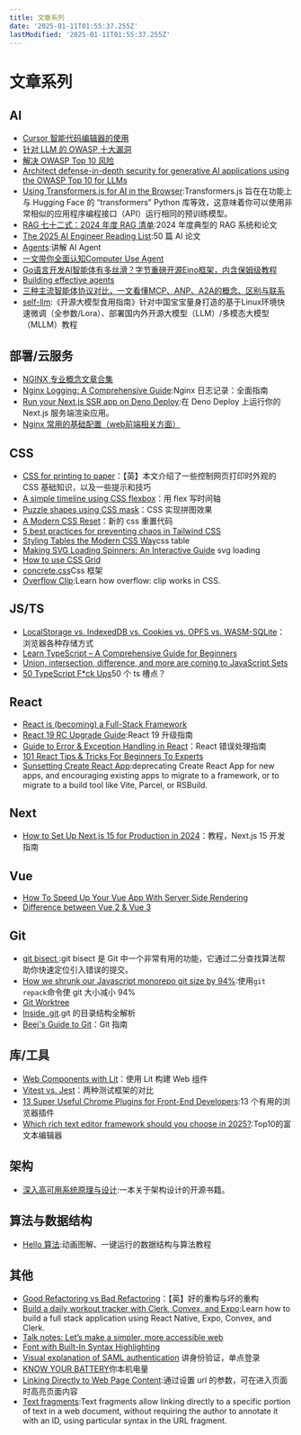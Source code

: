 ```yaml
---
title: 文章系列
date: '2025-01-11T01:55:37.255Z'
lastModified: '2025-01-11T01:55:37.255Z'
---
```

# 文章系列

## AI

- [Cursor 智能代码编辑器的使用](https://jstoppa.com/posts/artificial-intelligence/fundamentals/code-smarter-not-harder-developing-with-cursor-and-claude-sonnet/post/)
- [针对 LLM 的 OWASP 十大漏洞](https://owasp.org/www-project-top-ten/)
- [解决 OWASP Top 10 风险](https://aws.amazon.com/cn/developer/application-security-performance/articles/addressing-owasp-top-10-risks/)
- [Architect defense-in-depth security for generative AI applications using the OWASP Top 10 for LLMs](https://aws.amazon.com/cn/blogs/machine-learning/architect-defense-in-depth-security-for-generative-ai-applications-using-the-owasp-top-10-for-llms/)
- [Using Transformers.js for AI in the Browser](https://www.raymondcamden.com/2024/12/03/using-transformersjs-for-ai-in-the-browser):Transformers.js 旨在在功能上与 Hugging Face 的 “transformers” Python 库等效，这意味着你可以使用非常相似的应用程序编程接口（API）运行相同的预训练模型。
- [RAG 七十二式：2024 年度 RAG 清单](https://mp.weixin.qq.com/s/aOXWsY2IlFHPYv11OxNbLQ):2024 年度典型的 RAG 系统和论文
- [The 2025 AI Engineer Reading List](https://www.latent.space/p/2025-papers):50 篇 AI 论文
- [Agents](https://huyenchip.com//2025/01/07/agents.html):讲解 AI Agent
- [一文带你全面认知Computer Use Agent](https://mp.weixin.qq.com/s/TrUmszs6fPP-A7xH2L3peg)
- [Go语言开发AI智能体有多丝滑？字节重磅开源Eino框架，内含保姆级教程](https://mp.weixin.qq.com/s/W_0kL9Fg3gnMTVWWHxfkHA)
- [Building effective agents](https://www.anthropic.com/engineering/building-effective-agents)
- [三种主流智能体协议对比，一文看懂MCP、ANP、A2A的概念、区别与联系](https://mp.weixin.qq.com/s/Gw2fvAuVJwRwSV3jelVwsQ)
- [self-llm](https://github.com/datawhalechina/self-llm):《开源大模型食用指南》针对中国宝宝量身打造的基于Linux环境快速微调（全参数/Lora）、部署国内外开源大模型（LLM）/多模态大模型（MLLM）教程

## 部署/云服务

- [NGINX 专业概念文章合集](https://xie.infoq.cn/article/e20acf6f5475569d9e6d9752d)
- [Nginx Logging: A Comprehensive Guide](https://betterstack.com/community/guides/logging/how-to-view-and-configure-nginx-access-and-error-logs/):Nginx 日志记录：全面指南
- [Run your Next.js SSR app on Deno Deploy](https://deno.com/blog/nextjs-on-deno-deploy):在 Deno Deploy 上运行你的 Next.js 服务端渲染应用。
- [Nginx 常用的基础配置（web前端相关方面）](https://mp.weixin.qq.com/s/uPukwecyWsmNjQ7p9CywhQ)

## CSS

- [CSS for printing to paper](https://voussoir.net/writing/css_for_printing)：【英】本文介绍了一些控制网页打印时外观的 CSS 基础知识，以及一些提示和技巧
- [A simple timeline using CSS flexbox](https://www.jonashietala.se/blog/2024/08/25/a_simple_timeline_using_css_flexbox/)：用 flex 写时间轴
- [Puzzle shapes using CSS mask](https://css-tip.com/puzzle-shape/)：CSS 实现拼图效果
- [A Modern CSS Reset](https://www.joshwcomeau.com/css/custom-css-reset/)：新的 css 重置代码
- [5 best practices for preventing chaos in Tailwind CSS](https://evilmartians.com/chronicles/5-best-practices-for-preventing-chaos-in-tailwind-css)
- [Styling Tables the Modern CSS Way](https://piccalil.li/blog/styling-tables-the-modern-css-way/)css table
- [Making SVG Loading Spinners: An Interactive Guide](https://www.fffuel.co/svg-spinner/) svg loading
- [How to use CSS Grid](https://www.freecodecamp.org/news/css-grid/)
- [concrete.css](https://concrete.style/)Css 框架
- [Overflow Clip](https://ishadeed.com/article/overflow-clip/):Learn how overflow: clip works in CSS.

## JS/TS

- [LocalStorage vs. IndexedDB vs. Cookies vs. OPFS vs. WASM-SQLite](https://rxdb.info/articles/localstorage-indexeddb-cookies-opfs-sqlite-wasm.html)：浏览器各种存储方式
- [Learn TypeScript – A Comprehensive Guide for Beginners](https://www.freecodecamp.org/news/typescript-for-beginners-guide/)
- [Union, intersection, difference, and more are coming to JavaScript Sets](https://www.sonarsource.com/blog/union-intersection-difference-javascript-sets/)
- [50 TypeScript F\*ck Ups](https://leanpub.com/50-ts)50 个 ts 槽点？

## React

- [React is (becoming) a Full-Stack Framework](https://www.robinwieruch.de/react-full-stack-framework/)
- [React 19 RC Upgrade Guide](https://react.dev/blog/2024/04/25/react-19-upgrade-guide):React 19 升级指南
- [Guide to Error & Exception Handling in React](https://blog.sentry.io/guide-to-error-and-exception-handling-in-react/?utm_medium=paid-community&utm_source=javascriptweekly&utm_campaign=fy25q4-react&utm_content=newsletter-reactexceptions-read)：React 错误处理指南
- [101 React Tips & Tricks For Beginners To Experts ](https://dev.to/_ndeyefatoudiop/101-react-tips-tricks-for-beginners-to-experts-4m11#category-2-effective-design-patterns-amp-techniques-%F0%9F%9B%A0-%EF%B8%8F)
- [Sunsetting Create React App](https://react.dev/blog/2025/02/14/sunsetting-create-react-app):deprecating Create React App for new apps, and encouraging existing apps to migrate to a framework, or to migrate to a build tool like Vite, Parcel, or RSBuild.

## Next

- [How to Set Up Next.js 15 for Production in 2024](https://www.reactsquad.io/blog/how-to-set-up-next-js-15-for-production)：教程，Next.js 15 开发指南

## Vue

- [How To Speed Up Your Vue App With Server Side Rendering](https://www.debugbear.com/blog/vue-ssr#server-side-rendering-vs-static-site-generation-vs-incremental-static-regeneration)
- [Difference between Vue 2 & Vue 3](https://dev.to/durgesh94/difference-between-vue-2-vue-3-2pbj)

## Git

- [git bisect ](https://www.mikebuss.com/posts/debugging-till-dawn):git bisect 是 Git 中一个非常有用的功能，它通过二分查找算法帮助你快速定位引入错误的提交。
- [How we shrunk our Javascript monorepo git size by 94%](https://www.jonathancreamer.com/how-we-shrunk-our-git-repo-size-by-94-percent/):使用`git repack`命令使 git 大小减小 94%
- [Git Worktree](https://fev.al/posts/git-worktree/)
- [Inside .git](https://jvns.ca/blog/2024/01/26/inside-git/).git 的目录结构全解析
- [Beej's Guide to Git](https://beej.us/guide/bggit/html/split/index.html)：Git 指南

## 库/工具

- [Web Components with Lit](https://pwp.stevecassidy.net/javascript/lit/)：使用 Lit 构建 Web 组件
- [Vitest vs. Jest](https://www.speakeasy.com/post/vitest-vs-jest)：两种测试框架的对比
- [13 Super Useful Chrome Plugins for Front-End Developers](https://jsdevspace.substack.com/p/13-super-useful-chrome-plugins-for):13 个有用的浏览器插件
- [Which rich text editor framework should you choose in 2025?](https://liveblocks.io/blog/which-rich-text-editor-framework-should-you-choose-in-2025#comparison-table):Top10的富文本编辑器

## 架构

- [深入高可用系统原理与设计](https://www.thebyte.com.cn/):一本关于架构设计的开源书籍。

## 算法与数据结构

- [Hello 算法](https://www.hello-algo.com/):动画图解、一键运行的数据结构与算法教程

## 其他

- [Good Refactoring vs Bad Refactoring](https://www.builder.io/blog/good-vs-bad-refactoring)：【英】好的重构与坏的重构
- [Build a daily workout tracker with Clerk, Convex, and Expo](https://expo.dev/blog/build-a-daily-workout-tracker-with-clerk-convex-and-expo?utm_source=cooper_press&utm_medium=newsletter&utm_campaign=expo_fitness&utm_content=10-24-24):Learn how to build a full stack application using React Native, Expo, Convex, and Clerk.
- [Talk notes: Let’s make a simpler, more accessible web](https://christianheilmann.com/2024/08/05/talk-notes-lets-make-a-simpler-more-accessible-web/)
- [Font with Built-In Syntax Highlighting](https://blog.glyphdrawing.club/font-with-built-in-syntax-highlighting/)
- [Visual explanation of SAML authentication](https://www.sheshbabu.com/posts/visual-explanation-of-saml-authentication/) 讲身份验证，单点登录
- [KNOW YOUR BATTERY](https://deepesh-01.github.io/battery_indicator/)你本机电量
- [Linking Directly to Web Page Content](https://alfy.blog/2024/10/19/linking-directly-to-web-page-content.html):通过设置 url 的参数，可在进入页面时高亮页面内容
- [Text fragments](https://developer.mozilla.org/en-US/docs/Web/URI/Fragment/Text_fragments):Text fragments allow linking directly to a specific portion of text in a web document, without requiring the author to annotate it with an ID, using particular syntax in the URL fragment.
